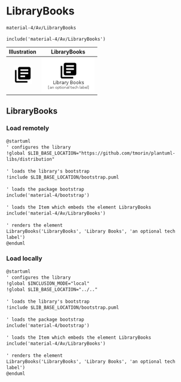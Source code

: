 # LibraryBooks


```text
material-4/Av/LibraryBooks
```

```text
include('material-4/Av/LibraryBooks')
```



| Illustration | LibraryBooks |
| :---: | :---: |
| ![illustration for Illustration](../../material-4/Av/LibraryBooks.png) | ![illustration for LibraryBooks](../../material-4/Av/LibraryBooks.Local.png) |




## LibraryBooks

### Load remotely
```plantuml
@startuml
' configures the library
!global $LIB_BASE_LOCATION="https://github.com/tmorin/plantuml-libs/distribution"

' loads the library's bootstrap
!include $LIB_BASE_LOCATION/bootstrap.puml

' loads the package bootstrap
include('material-4/bootstrap')

' loads the Item which embeds the element LibraryBooks
include('material-4/Av/LibraryBooks')

' renders the element
LibraryBooks('LibraryBooks', 'Library Books', 'an optional tech label')
@enduml
```

### Load locally
```plantuml
@startuml
' configures the library
!global $INCLUSION_MODE="local"
!global $LIB_BASE_LOCATION="../.."

' loads the library's bootstrap
!include $LIB_BASE_LOCATION/bootstrap.puml

' loads the package bootstrap
include('material-4/bootstrap')

' loads the Item which embeds the element LibraryBooks
include('material-4/Av/LibraryBooks')

' renders the element
LibraryBooks('LibraryBooks', 'Library Books', 'an optional tech label')
@enduml
```

